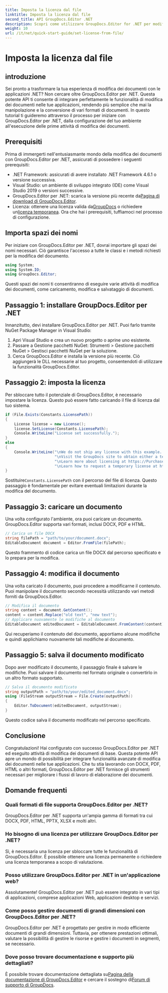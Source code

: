 ```yaml
---
title: Imposta la licenza dal file
linktitle: Imposta la licenza dal file
second_title: API GroupDocs.Editor .NET
description: Scopri come utilizzare GroupDocs.Editor for .NET per modificare facilmente i documenti nelle tue applicazioni. Guida passo passo, suggerimenti e domande frequenti incluse.
weight: 10
url: /it/net/quick-start-guide/set-license-from-file/
---
```


# Imposta la licenza dal file

## introduzione
Sei pronto a trasformare la tua esperienza di modifica dei documenti con le applicazioni .NET? Non cercare oltre GroupDocs.Editor per .NET. Questa potente API ti consente di integrare perfettamente le funzionalità di modifica dei documenti nelle tue applicazioni, rendendo più semplice che mai la manipolazione e la conversione di vari formati di documenti. In questo tutorial ti guideremo attraverso il processo per iniziare con GroupDocs.Editor per .NET, dalla configurazione del tuo ambiente all'esecuzione delle prime attività di modifica dei documenti.
## Prerequisiti
Prima di immergerti nell'entusiasmante mondo della modifica dei documenti con GroupDocs.Editor per .NET, assicurati di possedere i seguenti prerequisiti:
- .NET Framework: assicurati di avere installato .NET Framework 4.6.1 o versione successiva.
- Visual Studio: un ambiente di sviluppo integrato (IDE) come Visual Studio 2019 o versioni successive.
-  GroupDocs.Editor per .NET: scarica la versione più recente da[Pagina di download di GroupDocs.Editor](https://releases.groupdocs.com/editor/net/).
-  Licenza: ottenere una licenza valida da[GroupDocs](https://purchase.groupdocs.com/buy) o richiedere un[licenza temporanea](https://purchase.groupdocs.com/temporary-license/).
Ora che hai i prerequisiti, tuffiamoci nel processo di configurazione.
## Importa spazi dei nomi
Per iniziare con GroupDocs.Editor per .NET, dovrai importare gli spazi dei nomi necessari. Ciò garantisce l'accesso a tutte le classi e i metodi richiesti per la modifica del documento.
```csharp
using System;
using System.IO;
using GroupDocs.Editor;
```
Questi spazi dei nomi ti consentiranno di eseguire varie attività di modifica dei documenti, come caricamento, modifica e salvataggio di documenti.
## Passaggio 1: installare GroupDocs.Editor per .NET
Innanzitutto, devi installare GroupDocs.Editor per .NET. Puoi farlo tramite NuGet Package Manager in Visual Studio:
1. Apri Visual Studio e crea un nuovo progetto o aprine uno esistente.
2. Passare a Gestione pacchetti NuGet: Strumenti > Gestione pacchetti NuGet > Gestisci pacchetti NuGet per la soluzione.
3. Cerca GroupDocs.Editor e installa la versione più recente.
Ciò aggiungerà le DLL necessarie al tuo progetto, consentendoti di utilizzare la funzionalità GroupDocs.Editor.
## Passaggio 2: imposta la licenza
Per sbloccare tutto il potenziale di GroupDocs.Editor, è necessario impostare la licenza. Questo può essere fatto caricando il file di licenza dal tuo sistema.
```csharp
if (File.Exists(Constants.LicensePath))
{
    License license = new License();
    license.SetLicense(Constants.LicensePath);
    Console.WriteLine("License set successfully.");
}
else
{
    Console.WriteLine("\nWe do not ship any license with this example. " +
                      "\nVisit the GroupDocs site to obtain either a temporary or permanent license. " +
                      "\nLearn more about licensing at https://Purchase.groupdocs.com/faqs/licensing. " +
                      "\nLearn how to request a temporary license at https://Purchase.groupdocs.com/temporary-license.");
}
```
 Sostituire`Constants.LicensePath` con il percorso del file di licenza. Questo passaggio è fondamentale per evitare eventuali limitazioni durante la modifica del documento. 
## Passaggio 3: caricare un documento
Una volta configurato l'ambiente, ora puoi caricare un documento. GroupDocs.Editor supporta vari formati, inclusi DOCX, PDF e HTML.
```csharp
// Carica un file DOCX
string filePath = "path/to/your/document.docx";
EditableDocument document = Editor.FromFile(filePath);
```
Questo frammento di codice carica un file DOCX dal percorso specificato e lo prepara per la modifica.
## Passaggio 4: modifica il documento
Una volta caricato il documento, puoi procedere a modificarne il contenuto. Puoi manipolare il documento secondo necessità utilizzando vari metodi forniti da GroupDocs.Editor.
```csharp
// Modifica il documento
string content = document.GetContent();
content = content.Replace("old text", "new text");
// Applicare nuovamente le modifiche al documento
EditableDocument editedDocument = EditableDocument.FromContent(content);
```
Qui recuperiamo il contenuto del documento, apportiamo alcune modifiche e quindi applichiamo nuovamente tali modifiche al documento.
## Passaggio 5: salva il documento modificato
Dopo aver modificato il documento, il passaggio finale è salvare le modifiche. Puoi salvare il documento nel formato originale o convertirlo in un altro formato supportato.
```csharp
// Salva il documento modificato
string outputPath = "path/to/your/edited_document.docx";
using (FileStream outputStream = File.Create(outputPath))
{
    Editor.ToDocument(editedDocument, outputStream);
}
```
Questo codice salva il documento modificato nel percorso specificato.
## Conclusione
Congratulazioni! Hai configurato con successo GroupDocs.Editor per .NET ed eseguito attività di modifica dei documenti di base. Questa potente API apre un mondo di possibilità per integrare funzionalità avanzate di modifica dei documenti nelle tue applicazioni. Che tu stia lavorando con DOCX, PDF, HTML o altri formati, GroupDocs.Editor per .NET fornisce gli strumenti necessari per migliorare i flussi di lavoro di elaborazione dei documenti.
## Domande frequenti
### Quali formati di file supporta GroupDocs.Editor per .NET?
GroupDocs.Editor per .NET supporta un'ampia gamma di formati tra cui DOCX, PDF, HTML, PPTX, XLSX e molti altri.
### Ho bisogno di una licenza per utilizzare GroupDocs.Editor per .NET?
Sì, è necessaria una licenza per sbloccare tutte le funzionalità di GroupDocs.Editor. È possibile ottenere una licenza permanente o richiedere una licenza temporanea a scopo di valutazione.
### Posso utilizzare GroupDocs.Editor per .NET in un'applicazione web?
Assolutamente! GroupDocs.Editor per .NET può essere integrato in vari tipi di applicazioni, comprese applicazioni Web, applicazioni desktop e servizi.
### Come posso gestire documenti di grandi dimensioni con GroupDocs.Editor per .NET?
GroupDocs.Editor per .NET è progettato per gestire in modo efficiente documenti di grandi dimensioni. Tuttavia, per ottenere prestazioni ottimali, valutare la possibilità di gestire le risorse e gestire i documenti in segmenti, se necessario.
### Dove posso trovare documentazione e supporto più dettagliati?
 È possibile trovare documentazione dettagliata su[Pagina della documentazione di GroupDocs.Editor](https://tutorials.groupdocs.com/editor/net/) e cercare il sostegno di[Forum di supporto di GroupDocs](https://forum.groupdocs.com/c/editor/20).